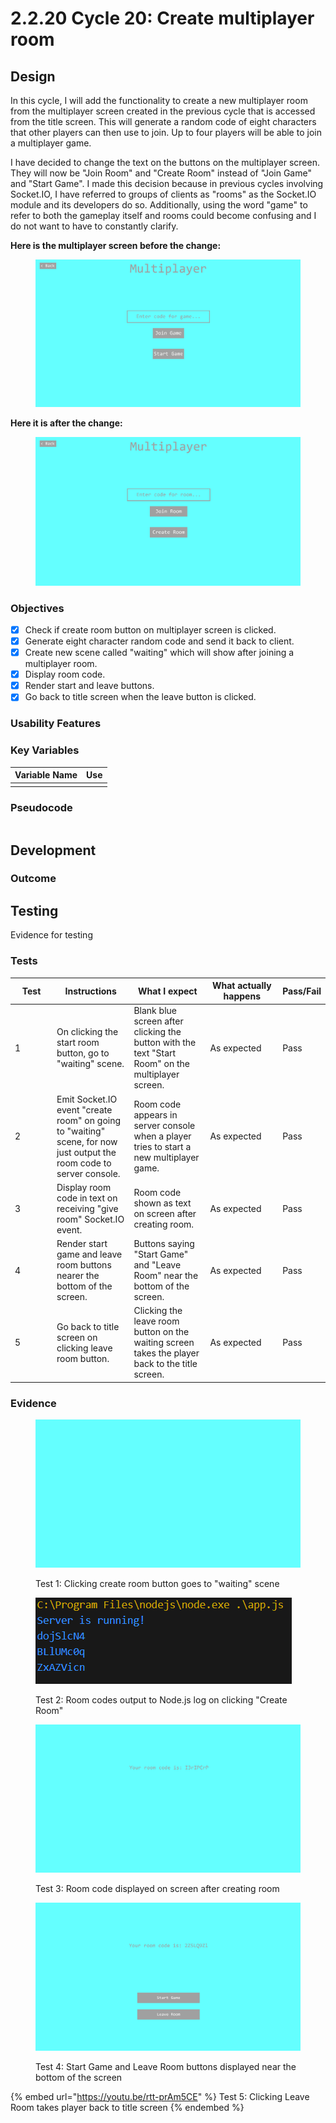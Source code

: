 # 2.2.20 Cycle 20: Create multiplayer room

## Design

In this cycle, I will add the functionality to create a new multiplayer room from the multiplayer screen created in the previous cycle that is accessed from the title screen. This will generate a random code of eight characters that other players can then use to join. Up to four players will be able to join a multiplayer game.

I have decided to change the text on the buttons on the multiplayer screen. They will now be "Join Room" and "Create Room" instead of "Join Game" and "Start Game". I made this decision because in previous cycles involving Socket.IO, I have referred to groups of clients as "rooms" as the Socket.IO module and its developers do so. Additionally, using the word "game" to refer to both the gameplay itself and rooms could become confusing and I do not want to have to constantly clarify.

**Here is the multiplayer screen before the change:**

<figure><img src="../.gitbook/assets/image (32).png" alt=""><figcaption></figcaption></figure>

**Here it is after the change:**

<figure><img src="../.gitbook/assets/image (2) (1).png" alt=""><figcaption></figcaption></figure>

### Objectives

* [x] Check if create room button on multiplayer screen is clicked.
* [x] Generate eight character random code and send it back to client.
* [x] Create new scene called "waiting" which will show after joining a multiplayer room.
* [x] Display room code.
* [x] Render start and leave buttons.
* [x] Go back to title screen when the leave button is clicked.

### Usability Features

### Key Variables

| Variable Name | Use |
| ------------- | --- |
|               |     |

### Pseudocode

```
```

## Development

### Outcome



## Testing

Evidence for testing

### Tests

<table><thead><tr><th width="95">Test</th><th width="158">Instructions</th><th width="171">What I expect</th><th width="174">What actually happens</th><th>Pass/Fail</th></tr></thead><tbody><tr><td>1</td><td>On clicking the start room button, go to "waiting" scene.</td><td>Blank blue screen after clicking the button with the text "Start Room" on the multiplayer screen.</td><td>As expected</td><td>Pass</td></tr><tr><td>2</td><td>Emit Socket.IO event "create room" on going to "waiting" scene, for now just output the room code to server console.</td><td>Room code appears in server console when a player tries to start a new multiplayer game.</td><td>As expected</td><td>Pass</td></tr><tr><td>3</td><td>Display room code in text on receiving "give room" Socket.IO event.</td><td>Room code shown as text on screen after creating room.</td><td>As expected</td><td>Pass</td></tr><tr><td>4</td><td>Render start game and leave room buttons nearer the bottom of the screen.</td><td>Buttons saying "Start Game" and "Leave Room" near the bottom of the screen.</td><td>As expected</td><td>Pass</td></tr><tr><td>5</td><td>Go back to title screen on clicking leave room button.</td><td>Clicking the leave room button on the waiting screen takes the player back to the title screen.</td><td>As expected</td><td>Pass</td></tr></tbody></table>

### Evidence

<figure><img src="../.gitbook/assets/image (3).png" alt=""><figcaption><p>Test 1: Clicking create room button goes to "waiting" scene</p></figcaption></figure>

<figure><img src="../.gitbook/assets/image (1) (1).png" alt=""><figcaption><p>Test 2: Room codes output to Node.js log on clicking "Create Room"</p></figcaption></figure>

<figure><img src="../.gitbook/assets/image (3) (1).png" alt=""><figcaption><p>Test 3: Room code displayed on screen after creating room</p></figcaption></figure>

<figure><img src="../.gitbook/assets/image (4).png" alt=""><figcaption><p>Test 4: Start Game and Leave Room buttons displayed near the bottom of the screen</p></figcaption></figure>

{% embed url="https://youtu.be/rtt-prAm5CE" %}
Test 5: Clicking Leave Room takes player back to title screen
{% endembed %}
